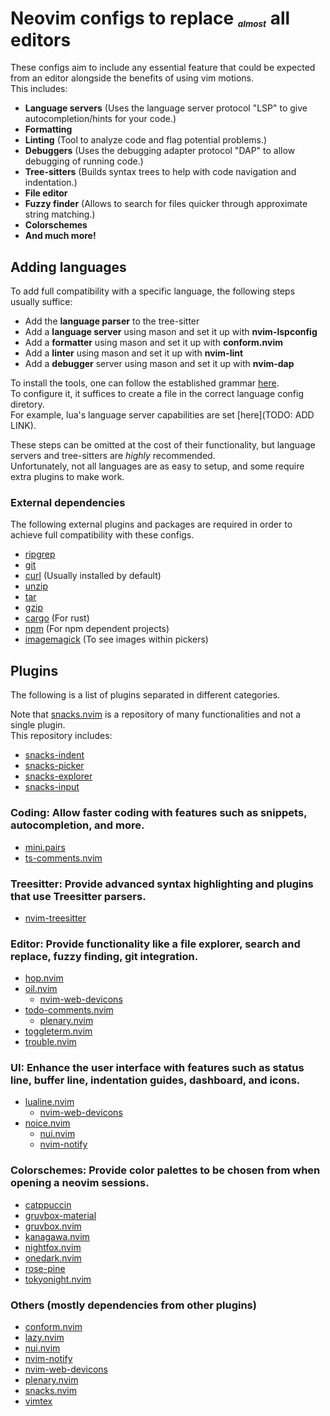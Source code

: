 # Neovim configs to replace <sup><sub><sub><sub>*almost*</sub></sub></sup> all editors

These configs aim to include any essential feature that could be expected from an editor alongside the benefits of using vim motions.  
This includes:

- **Language servers** (Uses the language server protocol "LSP" to give autocompletion/hints for your code.)
- **Formatting**
- **Linting** (Tool to analyze code and flag potential problems.)
- **Debuggers** (Uses the debugging adapter protocol "DAP" to allow debugging of running code.)
- **Tree-sitters** (Builds syntax trees to help with code navigation and indentation.)
- **File editor**
- **Fuzzy finder** (Allows to search for files quicker through approximate string matching.)
- **Colorschemes**
- **And much more!**

## Adding languages

To add full compatibility with a specific language, the following steps usually suffice:

- Add the **language parser** to the tree-sitter
- Add a **language server** using mason and set it up with **nvim-lspconfig**
- Add a **formatter** using mason and set it up with **conform.nvim**
- Add a **linter** using mason and set it up with **nvim-lint**
- Add a **debugger** server using mason and set it up with **nvim-dap**

To install the tools, one can follow the established grammar [here](lua/langs/init.lua).  
To configure it, it suffices to create a file in the correct language config diretory.  
For example, lua's language server capabilities are set [here](TODO: ADD LINK).  

These steps can be omitted at the cost of their functionality, but language servers and tree-sitters are *highly* recommended.  
Unfortunately, not all languages are as easy to setup, and some require extra plugins to make work.  

### External dependencies

The following external plugins and packages are required in order to achieve full compatibility with these configs.

- [ripgrep](https://github.com/BurntSushi/ripgrep)
- [git](https://git-scm.com/downloads/linux)
- [curl](https://curl.se/download.html) (Usually installed by default)
- [unzip](https://infozip.sourceforge.net/UnZip.html)
- [tar](https://www.gnu.org/software/tar/)
- [gzip](https://www.gnu.org/software/gzip/)
- [cargo](https://www.rust-lang.org/tools/install) (For rust)
- [npm](https://nodejs.org/en/download) (For npm dependent projects)
- [imagemagick](https://imagemagick.org/) (To see images within pickers)

## Plugins

The following is a list of plugins separated in different categories.

Note that [snacks.nvim](https://github.com/folke/snacks.nvim) is a repository of many functionalities and not a single plugin.  
This repository includes:

- [snacks-indent](https://github.com/folke/snacks.nvim/blob/main/docs/indent.md)
- [snacks-picker](https://github.com/folke/snacks.nvim/blob/main/docs/picker.md)
- [snacks-explorer](https://github.com/folke/snacks.nvim/blob/main/docs/explorer.md)
- [snacks-input](https://github.com/folke/snacks.nvim/blob/main/docs/input.md)

### Coding: Allow faster coding with features such as snippets, autocompletion, and more.

- [mini.pairs](https://github.com/nvim-mini/mini.pairs)
- [ts-comments.nvim](https://github.com/folke/ts-comments.nvim)

### Treesitter: Provide advanced syntax highlighting and plugins that use Treesitter parsers.

- [nvim-treesitter](https://github.com/nvim-treesitter/nvim-treesitter)

### Editor: Provide functionality like a file explorer, search and replace, fuzzy finding, git integration.

- [hop.nvim](https://github.com/smoka7/hop.nvim)
- [oil.nvim](https://github.com/stevearc/oil.nvim)
  - [nvim-web-devicons](https://github.com/nvim-tree/nvim-web-devicons)
- [todo-comments.nvim](https://github.com/folke/todo-comments.nvim)
  - [plenary.nvim](https://github.com/nvim-lua/plenary.nvim)
- [toggleterm.nvim](https://github.com/akinsho/toggleterm.nvim)
- [trouble.nvim](https://github.com/folke/trouble.nvim)

### UI: Enhance the user interface with features such as status line, buffer line, indentation guides, dashboard, and icons.

- [lualine.nvim](https://github.com/nvim-lualine/lualine.nvim)
  - [nvim-web-devicons](https://github.com/nvim-tree/nvim-web-devicons)
- [noice.nvim](https://github.com/folke/noice.nvim)
  - [nui.nvim](https://github.com/MunifTanjim/nui.nvim)
  - [nvim-notify](https://github.com/rcarriga/nvim-notify)

### Colorschemes: Provide color palettes to be chosen from when opening a neovim sessions.

- [catppuccin](https://github.com/catppuccin/nvim)
- [gruvbox-material](https://github.com/sainnhe/gruvbox-material)
- [gruvbox.nvim](https://github.com/ellisonleao/gruvbox.nvim)
- [kanagawa.nvim](https://github.com/rebelot/kanagawa.nvim)
- [nightfox.nvim](https://github.com/EdenEast/nightfox.nvim)
- [onedark.nvim](https://github.com/navarasu/onedark.nvim)
- [rose-pine](https://github.com/rose-pine/neovim)
- [tokyonight.nvim](https://github.com/folke/tokyonight.nvim)

### Others (mostly dependencies from other plugins)

- [conform.nvim](https://github.com/stevearc/conform.nvim)
- [lazy.nvim](https://github.com/folke/lazy.nvim)
- [nui.nvim](https://github.com/MunifTanjim/nui.nvim)
- [nvim-notify](https://github.com/rcarriga/nvim-notify)
- [nvim-web-devicons](https://github.com/nvim-tree/nvim-web-devicons)
- [plenary.nvim](https://github.com/nvim-lua/plenary.nvim)
- [snacks.nvim](https://github.com/folke/snacks.nvim)
- [vimtex](https://github.com/lervag/vimtex)
